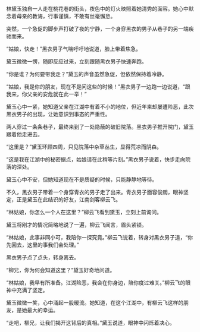 林黛玉独自一人走在桃花巷的街头，夜色中的灯火映照着她清秀的面容。她心中默念着母亲的教诲，行事谨慎，不敢有丝毫懈怠。

突然，一个急促的脚步声打破了夜的宁静，一个身穿黑衣的男子从巷子的另一端疾驰而来。

“姑娘，快走！”黑衣男子气喘吁吁地说道，脸上带着焦急。

黛玉微微一愣，随即反应过来，立刻跟随黑衣男子快速奔跑。

“你是谁？为何要带我走？”黛玉的声音虽然急促，但依然保持着冷静。

“姑娘，我是你的朋友，现在不是问这些的时候！”黑衣男子一边跑一边说道，“跟我来，你父亲的安危就在此一举！”

黛玉心中一紧，她知道父亲在江湖中有着不小的地位，但近年来却屡遭险恶，此次黑衣男子的出现，让她意识到事态的严重性。

两人穿过一条条巷子，最终来到了一处隐蔽的破旧院落。黑衣男子推开院门，黛玉跟着他走进去。

“这里是？”黛玉环顾四周，只见院落中杂草丛生，显得荒凉而阴森。

“这是我在江湖中的秘密据点，姑娘请在此稍等片刻。”黑衣男子说着，快步走向院落的深处。

黛玉心中不安，但她知道现在不是质疑的时候，只能静静地等待。

不久，黑衣男子带着一个身穿青衣的男子走了出来。青衣男子面容俊朗，眼神坚定，正是黛玉在此结识的好友，江南剑客柳云飞。

“林姑娘，你怎么一个人在这里？”柳云飞看到黛玉，立刻上前询问。

黛玉将刚才的情况简略地说了一遍，柳云飞闻言，眉头紧锁。

“林姑娘，此事非同小可，我陪你一探究竟。”柳云飞说着，转身对黑衣男子道，“你先回去，这里的事我们会处理。”

黑衣男子点了点头，转身离去。

“柳兄，你为何会知道这里？”黛玉好奇地问道。

“林姑娘，我早有所准备。江湖险恶，我会在你身边，陪你度过难关。”柳云飞的眼神中充满了坚定。

黛玉微微一笑，心中涌起一股暖流。她知道，在这个江湖中，有柳云飞这样的朋友，是她最大的幸运。

“走吧，柳兄，让我们揭开这背后的真相。”黛玉说道，眼神中闪烁着决心。